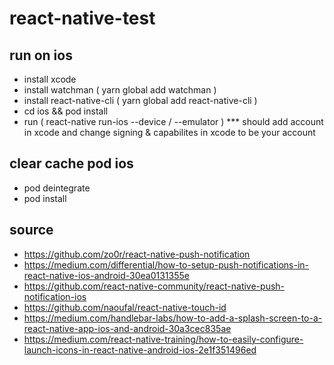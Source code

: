 # react-native-test

## run on ios

- install xcode
- install watchman ( yarn global add watchman )
- install react-native-cli ( yarn global add react-native-cli )
- cd ios && pod install
- run ( react-native run-ios --device / --emulator )
  \*\*\* should add account in xcode and change signing & capabilites in xcode to be your account

## clear cache pod ios

- pod deintegrate
- pod install

## source

- https://github.com/zo0r/react-native-push-notification
- https://medium.com/differential/how-to-setup-push-notifications-in-react-native-ios-android-30ea0131355e
- https://github.com/react-native-community/react-native-push-notification-ios
- https://github.com/naoufal/react-native-touch-id
- https://medium.com/handlebar-labs/how-to-add-a-splash-screen-to-a-react-native-app-ios-and-android-30a3cec835ae
- https://medium.com/react-native-training/how-to-easily-configure-launch-icons-in-react-native-android-ios-2e1f351496ed

